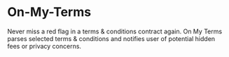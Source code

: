 # On-My-Terms
Never miss a red flag in a terms &amp; conditions contract again. On My Terms parses selected terms &amp; conditions and notifies user of potential hidden fees or privacy concerns.
